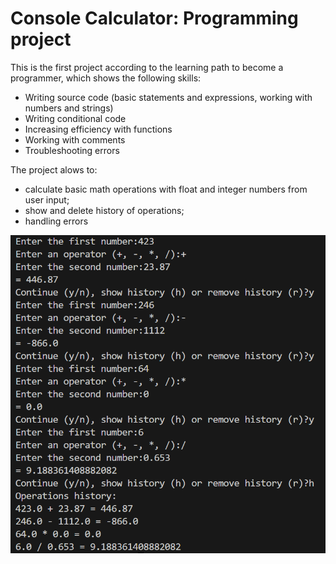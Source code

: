 # Console Calculator: Programming project
This is the first project according to the learning path to become a programmer, which shows the following skills: 
  - Writing source code (basic statements and expressions, working with numbers and strings)
  - Writing conditional code
  - Increasing efficiency with functions
  - Working with comments
  - Troubleshooting errors

The project alows to:
 - calculate basic math operations with float and integer numbers from user input;
 - show and delete history of operations;
 - handling errors

![Screenshot](/screenshot.png)
